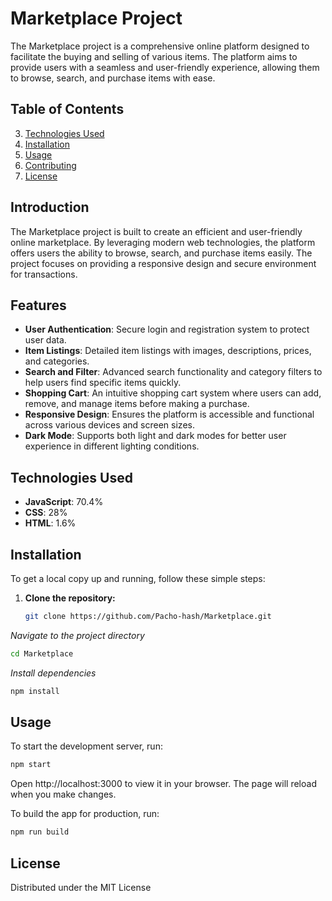 # Marketplace Project

The Marketplace project is a comprehensive online platform designed to facilitate the buying and selling of various items. The platform aims to provide users with a seamless and user-friendly experience, allowing them to browse, search, and purchase items with ease.

## Table of Contents


3. [Technologies Used](#technologies-used)
4. [Installation](#installation)
5. [Usage](#usage)
6. [Contributing](#contributing)
7. [License](#license)

## Introduction

The Marketplace project is built to create an efficient and user-friendly online marketplace. By leveraging modern web technologies, the platform offers users the ability to browse, search, and purchase items easily. The project focuses on providing a responsive design and secure environment for transactions.

## Features

- **User Authentication**: Secure login and registration system to protect user data.
- **Item Listings**: Detailed item listings with images, descriptions, prices, and categories.
- **Search and Filter**: Advanced search functionality and category filters to help users find specific items quickly.
- **Shopping Cart**: An intuitive shopping cart system where users can add, remove, and manage items before making a purchase.
- **Responsive Design**: Ensures the platform is accessible and functional across various devices and screen sizes.
- **Dark Mode**: Supports both light and dark modes for better user experience in different lighting conditions.

## Technologies Used

- **JavaScript**: 70.4%
- **CSS**: 28%
- **HTML**: 1.6%

## Installation

To get a local copy up and running, follow these simple steps:

1. **Clone the repository:**
   ```bash
   git clone https://github.com/Pacho-hash/Marketplace.git

*Navigate to the project directory*
   ```bash
   cd Marketplace
  ```
*Install dependencies*
```bash
npm install
```
## **Usage**
To start the development server, run:
```bash
npm start
```
Open http://localhost:3000 to view it in your browser. The page will reload when you make changes.

To build the app for production, run:
```bash
npm run build
```

## License
Distributed under the MIT License
